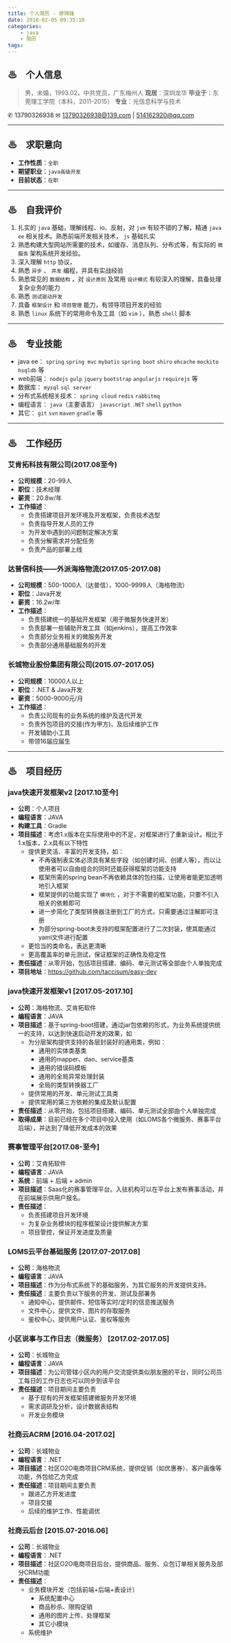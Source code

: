 ```yaml
---
title: 个人简历 - 廖锦锋
date: 2018-02-05 09:35:10
categories:
    - java
    - 简历
tags:
---
```


## ♨　个人信息

> 男，未婚，1993.02，中共党员，广东梅州人
> **现居**：深圳龙华
> **毕业于**：东莞理工学院（本科，2011-2015）
> **专业**：光信息科学与技术

 ✆ 13790326938
 ✉ 13790326938@139.com | 514162920@qq.com

---

## ♨　求职意向

- **工作性质**：`全职`
- **期望职业**：`java高级开发`
- **目前状态**：`在职`

---

## ♨　自我评价

1. 扎实的 `java` 基础，理解线程、io、反射，对 `jvm` 有较不错的了解，精通 `java ee` 相关技术。熟悉前端开发相关技术， `js` 基础扎实
2. 熟悉构建大型网站所需要的技术，如缓存、消息队列、分布式等，有实际的 `微服务` 架构系统开发经验。
3. 深入理解 `http` 协议，
4. 熟悉 `异步` 、 `并发` 编程，并具有实战经验
5. 熟悉常见的 `数据结构` ，对 `设计原则` 及常用 `设计模式` 有较深入的理解，具备处理复杂业务的能力
6. 熟悉 `测试驱动开发`
7. 具备 `框架设计` 和 `项目管理` 能力，有领导项目开发的经验
8. 熟悉 `linux` 系统下的常用命令及工具（如 `vim` ），熟悉 `shell` 脚本

---

## ♨　专业技能

- java ee： `spring` `spring mvc` `mybatis` `spring boot` `shiro` `ehcache` `mockito` `hsqldb` 等
- web前端： `nodejs` `gulp` `jquery` `bootstrap` `angularjs` `requirejs` 等
- 数据库： `mysql` `sql server`
- 分布式系统相关技术： `spring cloud` `redis` `rabbitmq`
- 编程语言： `java`（主要语言） `javascript` `.NET` `shell` `python`
- 其它： `git` `svn` `maven` `gradle` 等

---

## ♨　工作经历

### 艾肯拓科技有限公司(2017.08至今)
- **公司规模**：20-99人
- **职位**：技术经理
- **薪资**：20.8w/年
- **工作描述**：
    + 负责搭建项目开发环境及开发框架，负责技术选型
    + 负责指导开发人员的工作
    + 为开发中遇到的问题制定解决方案
    + 负责分解需求并分配任务
    + 负责产品的部署上线

### 达普信科技——外派海格物流(2017.05-2017.08)
- **公司规模**：500-1000人（达普信），1000-9999人（海格物流）
- **职位**：Java开发
- **薪资**：16.2w/年
- **工作描述**：
    + 负责搭建统一的基础开发框架（用于微服务快速开发）
    + 负责部署一些辅助开发工具（如jenkins），提高工作效率
    + 负责部分业务相关的微服务开发
    + 负责部分通用基础服务的开发

### 长城物业股份集团有限公司(2015.07-2017.05)
- **公司规模**：10000人以上
- **职位**：.NET & Java开发
- **薪资**：5000-9000元/月
- **工作描述**：
    + 负责公司现有的业务系统的维护及迭代开发
    + 负责外包项目的交接(作为甲方)，及后续维护工作
    + 开发辅助小工具
    + 带领16届应届生

---

## ♨　项目经历
### java快速开发框架v2 [2017.10至今]
- **公司**：个人项目
- **编程语言**：JAVA
- **构建工具**：Gradle
- **项目描述**：考虑1.x版本在实际使用中的不足，对框架进行了重新设计。相比于1.x版本，2.x具有以下特性
    - 提供更灵活、丰富的开发支持，如：
        - 不再强制表实体必须具有某些字段（如创建时间、创建人等），而以让使用者可以自由组合的同时还能获得框架的功能支持
        - 框架所需的spring bean不再依赖具体的包扫描，让使用者能更加透明地引入框架
        - 框架提供的功能实现了 `模块化` ，对于不需要的框架功能，只要不引入相关的依赖即可
        - 进一步简化了类型转换器注册到工厂的方式，只需要通过注解即可注册
        - 为部分spring-boot未支持的框架配置进行了二次封装，使其能通过yaml文件进行配置
    - 更恰当的类命名，表达更清晰
    - 更高覆盖率的单元测试，保证框架的正确性及稳定性
- **责任描述**：从零开始，包括项目搭建、编码、单元测试等全部由个人单独完成
- **项目地址**：https://github.com/taccisum/easy-dev

### java快速开发框架v1 [2017.05-2017.10]
- **公司**：海格物流、艾肯拓软件
- **编程语言**：JAVA
- **项目描述**：基于spring-boot搭建，通过jar包依赖的形式，为业务系统提供统一的支持，以达到快速启动开发的效果，如
    + 为分层架构提供支持的各层封装好的通用类，例如：
        - 通用的实体类基类
        - 通用的mapper、dao、service基类
        - 通用的错误码模板
        - 通用的全局异常处理封装
        - 全局的类型转换器工厂
    + 提供常用的开发、单元测试工具类
    + 提供常用的第三方依赖的集成及默认配置
- **责任描述**：从零开始，包括项目搭建、编码、单元测试全部由个人单独完成
- **取得成果**：目前已经在多个项目中投入使用（如LOMS各个微服务、赛事平台后端），并达到了降低开发成本的效果

### 赛事管理平台[2017.08-至今]
- **公司**：艾肯拓软件
- **编程语言**：JAVA
- **系统**：前端 + 后端 + admin
- **项目描述**：Saas化的赛事管理平台。入驻机构可以在平台上发布赛事活动，并在前端展示供用户报名。
- **责任描述**：
    - 负责搭建项目开发环境
    - 为复杂业务模块的程序框架设计提供解决方案
    - 项目管控，保证开发进度及质量

### LOMS云平台基础服务 [2017.07-2017.08]
- **公司**：海格物流
- **编程语言**：JAVA
- **项目描述**：作为分布式系统下的基础服务，为其它服务的开发提供支持。
- **责任描述**：主要负责以下服务的开发、测试及部署务
    - 通知中心，提供邮件、短信等实时/定时的信息推送服务
    - 文件中心，提供文件、图片的存取服务
    - 鉴权中心，提供用户认证、鉴权等服务

### 小区说事与工作日志（微服务） [2017.02-2017.05]
- **公司**：长城物业
- **编程语言**：JAVA
- **项目描述**：为公司管辖小区内的用户交流提供类似朋友圈的平台，同时公司员工每日的工作日志也可以同步到该平台
- **责任描述**：项目期间主要负责
    + 基于现有的开发框架搭建微服务开发环境
    + 需求调研及分析，设计数据表结构
    + 开发业务模块

### 社商云ACRM [2016.04-2017.02]
- **公司**：长城物业
- **编程语言**：.NET
- **项目描述**：社区O2O电商项目CRM系统，提供促销（如优惠券）、客户画像等功能，外包给乙方完成
- **责任描述**：项目期间主要负责
    + 跟进乙方开发进度
    + 项目交接
    + 后续的维护工作、性能调优

### 社商云后台 [2015.07-2016.06]
- **公司**：长城物业
- **编程语言**：.NET
- **项目描述**：社区O2O电商项目后台，提供商品、服务、众包订单相关服务及部分CRM功能
- **责任描述**：
    - 业务模块开发（包括前端+后端+表设计）
        + 系统配置中心
        + 商品秒杀、限购促销
        + 通用的图片上传、处理框架
        + 其它小模块
    - 系统维护
